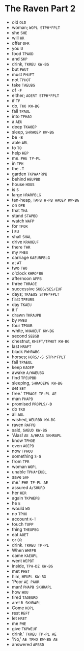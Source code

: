 # The Raven Part 2

* old `OLD`
* woman; `WOPL STPH*FPLT`
* she `SHE`
* will `HR`
* offer `OFR`
* you `U`
* food `TPAOD`
* and `SKP`
* drink, `TKREU KW-BG`
* but `PWUT`
* must `PHUFT`
* not `TPHOT`
* take `TAEUBG`
* of `-F`
* either; `AOERT STPH*FPLT`
* if `TP`
* do, `TKO KW-BG`
* fall `TPAUL`
* into `TPHAO`
* a `AEU`
* deep `TKAOEP`
* sleep, `SHRAOEP KW-BG`
* be `-B`
* able `ABL`
* to `TO`
* help `HEP`
* me. `PHE TP-PL`
* in `TPH`
* the `-T`
* garden `TKPWA*RPB`
* behind `HEUPBD`
* house `HOUS`
* is `S`
* large `HRARPBLG`
* tan-heap, `TAPB H-PB HAOEP KW-BG`
* on `OPB`
* that `THA`
* stand `STAPBD`
* watch `WAFP`
* for `TPOR`
* I `EU`
* shall `SHAL`
* drive `KRAOEUF`
* there `THR`
* my `PHEU`
* carriage `KAEURPBLG`
* at `AT`
* two `TWO`
* o'clock `KHRO*BG`
* afternoon `AFPB`
* three `THRAOE`
* successive `SUBG/SES/EUF`
* days; `TKAEUS STPH*FPLT`
* first `TPEURS`
* day `TKAEU`
* it `T`
* drawn `TKRAUPB`
* by `PWEU`
* four `TPOUR`
* white, `WHAOEUT KW-BG`
* second `SEBGD`
* chestnut, `KHEFT/TPHUT KW-BG`
* last `HRAFT`
* black `PWHRABG`
* horses; `HORS/-S STPH*FPLT`
* fail `TPAEUL`
* keep `KAOEP`
* awake `A/WAEUBG`
* find `TPEUPBD`
* sleeping, `SHRAOEPG KW-BG`
* set `SET`
* free.' `TPRAOE TP-PL AE`
* man `PHAPB`
* promised `PROPLS/-D`
* do `TKO`
* all `AUL`
* wished, `WEURBD KW-BG`
* raven `RAFPB`
* said, `SAEUD KW-BG`
* 'Alas! `AE A/HRAS SKHRAPL`
* know `TPHOE`
* even `AOEPB`
* now `TPHOU`
* something `S-G`
* from `TPR`
* woman `WOPL`
* unable `TPHA*EUBL`
* save `SAF`
* me.' `PHE TP-PL AE`
* assured `A/SHURD`
* her `HER`
* again `TKPWEPB`
* he `E`
* would `WO`
* no `TPHO`
* account `K-T`
* touch `TUFP`
* thing `THEUPBG`
* eat `AOET`
* or `OR`
* drink. `TKREU TP-PL`
* When `WHEPB`
* came `KAEUPL`
* went `WEPBT`
* inside, `TPH-DZ KW-BG`
* met `PHET`
* him, `HEUPL KW-BG`
* 'Poor `AE PAOR`
* man! `PHAPB SKHRAPL`
* how `HOU`
* tired `TAOEURD`
* are! `R SKHRAPL`
* Come `KOPL`
* rest `REFT`
* let `HRET`
* me `PHE`
* give `TKPWEUF`
* drink.' `TKREU TP-PL AE`
* 'No,' `AE TPHO KW-BG AE`
* answered `APBSD`
